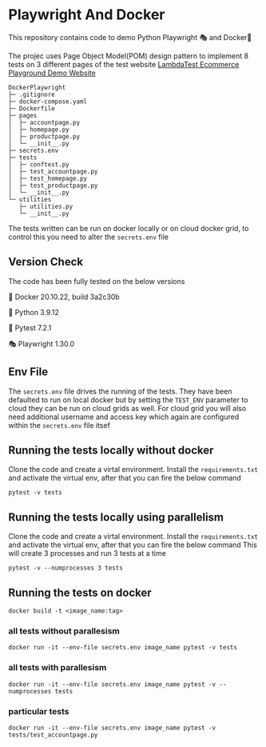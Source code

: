 # Playwright And Docker

This repository contains code to demo Python Playwright 🎭 and Docker🐋

The projec uses Page Object Model(POM) design pattern to implement 8 tests on 3 different pages of the test website [LambdaTest Ecommerce Playground Demo Website](https://ecommerce-playground.lambdatest.io/)

```
DockerPlaywright
├─ .gitignore
├─ docker-compose.yaml
├─ Dockerfile
├─ pages
│  ├─ accountpage.py
│  ├─ homepage.py
│  ├─ productpage.py
│  └─ __init__.py
├─ secrets.env
├─ tests
│  ├─ conftest.py
│  ├─ test_accountpage.py
│  ├─ test_homepage.py
│  ├─ test_productpage.py
│  └─ __init__.py
└─ utilities
   ├─ utilities.py
   └─ __init__.py

```

The tests written can be run on docker locally or on cloud docker grid, to control this you need to alter the ``secrets.env`` file

## Version Check

The code has been fully tested on the below versions

🐋 Docker 20.10.22, build 3a2c30b

🐍 Python 3.9.12

🧪 Pytest 7.2.1 

🎭 Playwright 1.30.0

## Env File
The ``secrets.env`` file drives the running of the tests. They have been defaulted to run on local docker but by setting the ``TEST_ENV`` parameter to cloud they can be run on cloud grids as well. For cloud grid you will also need additional username and access key which again are configured within the ``secrets.env`` file itsef

## Running the tests locally without docker
Clone the code and create a virtal environment. Install the ``requirements.txt`` and activate the virtual env, after that you can fire the below command

``pytest -v tests``

## Running the tests locally using parallelism
Clone the code and create a virtal environment. Install the ``requirements.txt`` and activate the virtual env, after that you can fire the below command
This will create 3 processes and run 3 tests at a time

``pytest -v --numprocesses 3 tests``

## Running the tests on docker

``docker build -t <image_name:tag>``

### all tests without parallesism
``docker run -it --env-file secrets.env image_name pytest -v tests``

### all tests with parallesism
``docker run -it --env-file secrets.env image_name pytest -v --numprocesses tests``

### particular tests
``docker run -it --env-file secrets.env image_name pytest -v tests/test_accountpage.py``